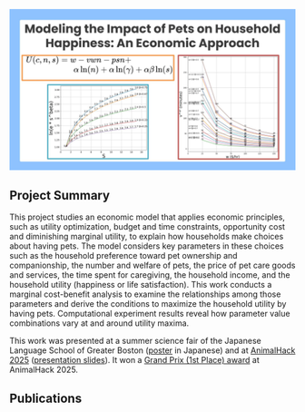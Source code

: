 <!--
## Modeling the Impact of Pets on Household Happiness: An Economic Approach
-->

<p align="center">
  <img src="logo.jpg" width="650" />
</p>

## Project Summary

This project studies an economic model that applies economic principles, such as utility optimization, budget and time constraints, opportunity cost and diminishing marginal utility, to explain how households make choices about having pets. The model considers key parameters in these choices such as the household preference toward pet ownership and companionship, the number and welfare of pets, the price of pet care goods and services, the time spent for caregiving, the household income, and the household utility (happiness or life satisfaction). This work conducts a marginal cost-benefit analysis to examine the relationships among those parameters and derive the conditions to maximize the household utility by having pets. Computational experiment results reveal how parameter value combinations vary at and around utility maxima.

This work was presented at a summer science fair of the Japanese Language School of Greater Boston ([poster](./model1/poster-jls.jpg) in Japanese) and at [AnimalHack 2025](https://animalhack2025.devpost.com/) ([presentation slides](https://docs.google.com/presentation/d/1jVFw6v7WuYL-fCS8_CAo-duVvMBiGqPtpaCk-j4YjjI/edit?usp=sharing)). It won a [Grand Prix (1st Place) award](https://animalhack2025.devpost.com/project-gallery) at AnimalHack 2025. 

## Publications

